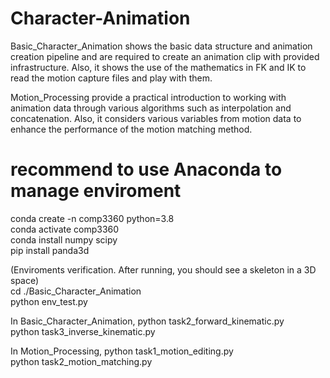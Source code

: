 # Character-Animation

Basic_Character_Animation shows the basic data structure and animation creation pipeline and are required to create an animation clip with provided infrastructure. Also, it shows the use of the mathematics in FK and IK to read the motion capture files and play with them.     

Motion_Processing provide a practical introduction to working with animation data through various algorithms such as interpolation and concatenation. Also, it considers various variables from motion data to enhance the performance of the motion matching method.    


# recommend to use Anaconda to manage enviroment       
conda create -n comp3360 python=3.8           
conda activate comp3360             
conda install numpy scipy           
pip install panda3d           

(Enviroments verification. After running, you should see a skeleton in a 3D space)          
cd ./Basic_Character_Animation                
python env_test.py         

In Basic_Character_Animation,
python task2_forward_kinematic.py       
python task3_inverse_kinematic.py         

In Motion_Processing,
python task1_motion_editing.py      
python task2_motion_matching.py
